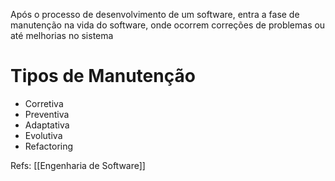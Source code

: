 Após o processo de desenvolvimento de um software, entra a fase de manutenção na vida do software, onde ocorrem correções de problemas ou até melhorias no sistema
# Tipos de Manutenção

- Corretiva
- Preventiva
- Adaptativa
- Evolutiva
- Refactoring

Refs: [[Engenharia de Software]]